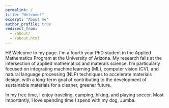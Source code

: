 ```yaml
---
permalink: /
title: "Welcome!"
excerpt: "About me"
author_profile: true
redirect_from: 
  - /about/
  - /about.html
---
```


Hi! Welcome to my page. I'm a fourth year PhD student in the Applied Mathematics Program at the University of Arizona. My research falls at the intersection of applied mathematics and materals science. I’m particularly focused on integrating machine learning (ML), computer vision (CV), and natural language processing (NLP) techniques to accelerate materials design, with a long-term goal of contributing to the development of sustainable materials for a cleaner, greener future.

In my free time, I enjoy traveling, camping, hiking, and playing soccer. Most importantly, I love spending time I spend with my dog, Jumba.
